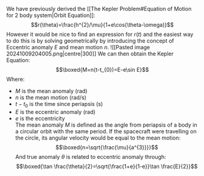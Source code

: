We have previously derived the [[The Kepler Problem#Equation of Motion for 2 body system|Orbit Equation]]:
$$r(\theta)=\frac{h^{2}/\mu}{1+e\cos(\theta-\omega)}$$
However it would be nice to find an expression for $r(t)$ and the easiest way to do this is by solving geometrically by introducing the concept of Eccentric anomaly $E$ and mean motion $n$.
![[Pasted image 20241009204005.png|centre|300]]
We can then obtain the Kepler Equation:
$$\boxed{M=n(t-t_{0})=E-e\sin E}$$
Where:
- $M$ is the mean anomaly (rad)
- $n$ is the mean motion (rad/s)
- $t-t_{0}$ is the time since periapsis (s)
- $E$ is the eccentric anomaly (rad)
- $e$ is the eccentricity
\
The mean anomaly $M$ is defined as the angle from periapsis of a body in a circular orbit with the same period.
If the spacecraft were travelling on the circle, its angular velocity would be equal to the mean motion:
$$\boxed{n=\sqrt{\frac{\mu}{a^{3}}}}$$
And true anomaly $\theta$ is related to eccentric anomaly through:
$$\boxed{\tan \frac{\theta}{2}=\sqrt{\frac{1+e}{1-e}}\tan \frac{E}{2}}$$

